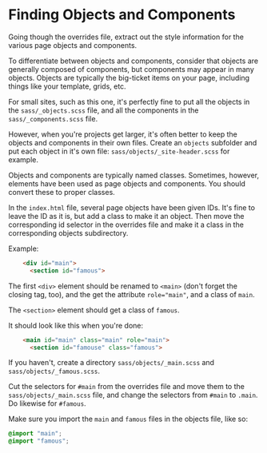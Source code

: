 # Finding Objects and Components

Going though the overrides file, extract out the style information for
the various page objects and components.

To differentiate between objects and components, consider that objects
are generally composed of components, but components may appear in
many objects. Objects are typically the big-ticket items on your page,
including things like your template, grids, etc.

For small sites, such as this one, it's perfectly fine to put all the
objects in the `sass/_objects.scss` file, and all the components in
the `sass/_components.scss` file.

However, when you're projects get larger, it's often better to keep
the objects and components in their own files. Create an `objects`
subfolder and put each object in it's own file:
`sass/objects/_site-header.scss` for example.

Objects and components are typically named classes. Sometimes,
however, elements have been used as page objects and components.
You should convert these to proper classes.

In the `index.html` file, several page objects have been given IDs. 
It's fine to leave the ID as it is, but add a class to make it an object.
Then move the corresponding id selector in the overrides file and make it
a class in the corresponding objects subdirectory.

Example:

``` html
    <div id="main">
      <section id="famous">
```

The first `<div>` element should be renamed to `<main>` (don't forget the closing tag, too),
and the get the attribute `role="main"`, and a class of `main`.

The `<section>` element should get a class of `famous`.

It should look like this when you're done:

``` html
    <main id="main" class="main" role="main">
      <section id="famouse" class="famous">
```

If you haven't, create a directory `sass/objects/_main.scss` and `sass/objects/_famous.scss`.

Cut the selectors for `#main` from the overrides file and move them to the `sass/objects/_main.scss` file,
and change the selectors from `#main` to `.main`. Do likewise for `#famous`.

Make sure you import the `main` and `famous` files in the objects file, like so:

``` scss
@import "main";
@import "famous";
```


